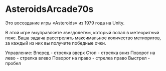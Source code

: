 # AsteroidsArcade70s

Это восоздание игры «Asteroids» из 1979 года на Unity.

В этой игре выуправляете звездолетем, который попал в метеоритный пояс. Ваша задача расстрелять максимальное количество метиоритов, за каждый из них вы получите победные очки.

Управление:
Вперед - стрелка вверх
Стоп - стрелка вниз
Поворот на лево - стрелка влево
Поворот на право - стрелка право
Выстрел - пробел

